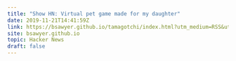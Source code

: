```yaml
---
title: "Show HN: Virtual pet game made for my daughter"
date: 2019-11-21T14:41:59Z
link: https://bsawyer.github.io/tamagotchi/index.html?utm_medium=RSS&utm_source=hune
site: bsawyer.github.io
topic: Hacker News
draft: false
---
```

